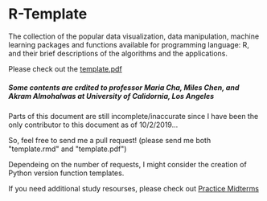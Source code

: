 # R-Template

The collection of the popular data visualization, data manipulation, machine learning packages and functions available for programming language: R, and their brief descriptions of the algorithms and the applications.

Please check out the [template.pdf](https://github.com/Gostatistics/R-Template/blob/master/template.pdf)

##### Some contents are crdited to professor Maria Cha, Miles Chen, and Akram Almohalwas at University of Calidornia, Los Angeles

Parts of this document are still incomplete/inaccurate since I have been the only contributor to this document as of 10/2/2019...

So, feel free to send me a pull request! (please send me both "template.rmd" and "template.pdf")

Dependeing on the number of requests, I might consider the creation of Python version function templates.

If you need additional study resourses, please check out [Practice Midterms](https://github.com/Gostatistics/UCLA_Statistics_Practice_Midterms)
